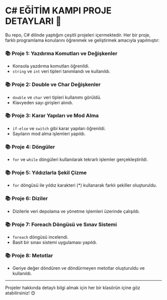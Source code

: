 # C# EĞİTİM KAMPI PROJE DETAYLARI 🚀

Bu repo, C# dilinde yaptığım çeşitli projeleri içermektedir. Her bir proje, farklı programlama konularını öğrenmek ve geliştirmek amacıyla yapılmıştır:

### 📚 Proje 1: Yazdırma Komutları ve Değişkenler  
- Konsola yazdırma komutları öğrenildi.
- `string` ve `int` veri tipleri tanımlandı ve kullanıldı.

### 📚 Proje 2: Double ve Char Değişkenler  
- `double` ve `char` veri tipleri kullanımı görüldü.
- Klavyeden sayı girişleri alındı.

### 📚 Proje 3: Karar Yapıları ve Mod Alma  
- `if-else` ve `switch` gibi karar yapıları öğrenildi.
- Sayıların mod alma işlemleri yapıldı.

### 📚 Proje 4: Döngüler  
- `for` ve `while` döngüleri kullanılarak tekrarlı işlemler gerçekleştirildi.

### 📚 Proje 5: Yıldızlarla Şekil Çizme  
- `for` döngüsü ile yıldız karakteri (*) kullanarak farklı şekiller oluşturuldu.

### 📚 Proje 6: Diziler  
- Dizilerle veri depolama ve yönetme işlemleri üzerinde çalışıldı.

### 📚 Proje 7: Foreach Döngüsü ve Sınav Sistemi  
- `foreach` döngüsü incelendi.
- Basit bir sınav sistemi uygulaması yapıldı.

### 📚 Proje 8: Metotlar  
- Geriye değer döndüren ve döndürmeyen metotlar oluşturuldu ve kullanıldı.

---

Projeler hakkında detaylı bilgi almak için her bir klasörün içine göz atabilirsiniz! 😊
